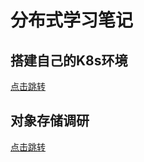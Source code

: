 # 分布式学习笔记

## 搭建自己的K8s环境
[点击跳转](./build_k8s/readme.md)

## 对象存储调研
[点击跳转](./object_storage/readme.md)